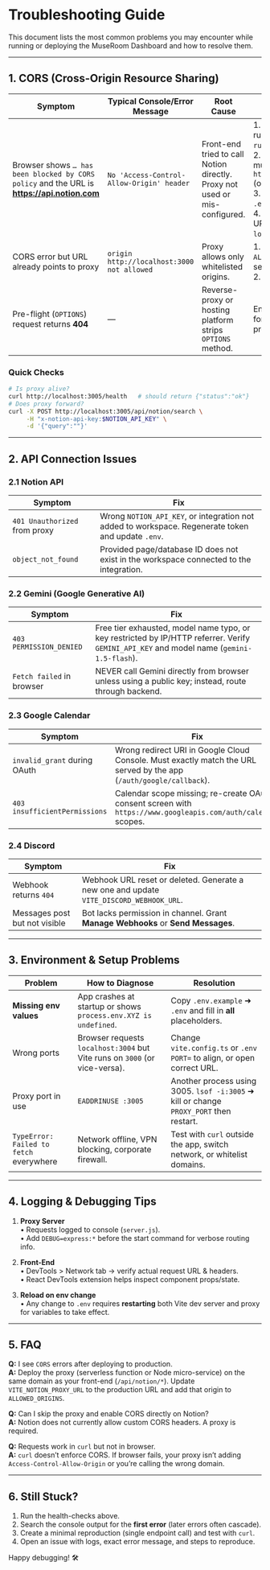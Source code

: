 # Troubleshooting Guide

This document lists the most common problems you may encounter while running or deploying the MuseRoom Dashboard and how to resolve them.

---

## 1. CORS (Cross-Origin Resource Sharing)

| Symptom | Typical Console/Error Message | Root Cause | Fix |
|---------|------------------------------|-----------|-----|
| Browser shows `… has been blocked by CORS policy` and the URL is **https://api.notion.com** | `No 'Access-Control-Allow-Origin' header` | Front-end tried to call Notion directly. Proxy not used or mis-configured. | 1. Make sure **proxy server** is running (`node server.js` or `npm run proxy`).<br/>2. `src/services/notionService.ts` must point to `http://localhost:3005/api/notion` (or your deployed proxy).<br/>3. Verify `VITE_NOTION_PROXY_URL` in `.env` and restart Vite dev server.<br/>4. Confirm the browser request URL now starts with `localhost:3005/api/notion`. |
| CORS error but URL already points to proxy | `origin http://localhost:3000 not allowed` | Proxy allows only whitelisted origins. | 1. Add the origin to `ALLOWED_ORIGINS` in `.env` (comma-separated).<br/>2. Restart proxy server. |
| Pre-flight (`OPTIONS`) request returns **404** | — | Reverse-proxy or hosting platform strips `OPTIONS` method. | Ensure your hosting setup forwards all HTTP verbs to the proxy function / server. |

### Quick Checks
```bash
# Is proxy alive?
curl http://localhost:3005/health   # should return {"status":"ok"}
# Does proxy forward?
curl -X POST http://localhost:3005/api/notion/search \
     -H "x-notion-api-key:$NOTION_API_KEY" \
     -d '{"query":""}'
```

---

## 2. API Connection Issues

### 2.1 Notion API
| Symptom | Fix |
|---------|-----|
| `401 Unauthorized` from proxy | Wrong `NOTION_API_KEY`, or integration not added to workspace. Regenerate token and update `.env`. |
| `object_not_found` | Provided page/database ID does not exist in the workspace connected to the integration. |

### 2.2 Gemini (Google Generative AI)
| Symptom | Fix |
|---------|-----|
| `403 PERMISSION_DENIED` | Free tier exhausted, model name typo, or key restricted by IP/HTTP referrer. Verify `GEMINI_API_KEY` and model name (`gemini-1.5-flash`). |
| `Fetch failed` in browser | NEVER call Gemini directly from browser unless using a public key; instead, route through backend. |

### 2.3 Google Calendar
| Symptom | Fix |
|---------|-----|
| `invalid_grant` during OAuth | Wrong redirect URI in Google Cloud Console. Must exactly match the URL served by the app (`/auth/google/callback`). |
| `403 insufficientPermissions` | Calendar scope missing; re-create OAuth consent screen with `https://www.googleapis.com/auth/calendar` scopes. |

### 2.4 Discord
| Symptom | Fix |
|---------|-----|
| Webhook returns `404` | Webhook URL reset or deleted. Generate a new one and update `VITE_DISCORD_WEBHOOK_URL`. |
| Messages post but not visible | Bot lacks permission in channel. Grant **Manage Webhooks** or **Send Messages**. |

---

## 3. Environment & Setup Problems

| Problem | How to Diagnose | Resolution |
|---------|-----------------|------------|
| **Missing env values** | App crashes at startup or shows `process.env.XYZ is undefined`. | Copy `.env.example` ➜ `.env` and fill in **all** placeholders. |
| Wrong ports | Browser requests `localhost:3004` but Vite runs on `3000` (or vice-versa). | Change `vite.config.ts` or `.env` `PORT=` to align, or open correct URL. |
| Proxy port in use | `EADDRINUSE :3005` | Another process using 3005. `lsof -i:3005` ➜ kill or change `PROXY_PORT` then restart. |
| `TypeError: Failed to fetch` everywhere | Network offline, VPN blocking, corporate firewall. | Test with `curl` outside the app, switch network, or whitelist domains. |

---

## 4. Logging & Debugging Tips

1. **Proxy Server**  
   • Requests logged to console (`server.js`).  
   • Add `DEBUG=express:*` before the start command for verbose routing info.

2. **Front-End**  
   • DevTools > Network tab → verify actual request URL & headers.  
   • React DevTools extension helps inspect component props/state.

3. **Reload on env change**  
   • Any change to `.env` requires **restarting** both Vite dev server and proxy for variables to take effect.

---

## 5. FAQ

**Q:** I see `CORS` errors after deploying to production.  
**A:** Deploy the proxy (serverless function or Node micro-service) on the same domain as your front-end (`/api/notion/*`). Update `VITE_NOTION_PROXY_URL` to the production URL and add that origin to `ALLOWED_ORIGINS`.

**Q:** Can I skip the proxy and enable CORS directly on Notion?  
**A:** Notion does not currently allow custom CORS headers. A proxy is required.

**Q:** Requests work in `curl` but not in browser.  
**A:** `curl` doesn’t enforce CORS. If browser fails, your proxy isn’t adding `Access-Control-Allow-Origin` or you’re calling the wrong domain.

---

## 6. Still Stuck?

1. Run the health-checks above.  
2. Search the console output for the **first error** (later errors often cascade).  
3. Create a minimal reproduction (single endpoint call) and test with `curl`.  
4. Open an issue with logs, exact error message, and steps to reproduce.

Happy debugging! 🛠️

